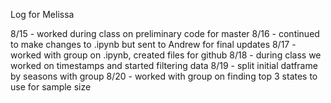 Log for Melissa 

8/15 - worked during class on preliminary code for master
8/16 - continued to make changes to .ipynb but sent to Andrew for final updates
8/17 - worked with group on .ipynb, created files for github
8/18 - during class we worked on timestamps and started filtering data
8/19 - split initial datframe by seasons with group
8/20 - worked with group on finding top 3 states to use for sample size